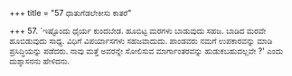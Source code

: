 +++
title = "57 ಧಾತುಗೆಡಲೇಕೀಸು ಕಾತರೆ"

+++
57. `ಇಷ್ಟೊಂದು ಧೈರ್ಯ ಕುಂದಬೇಡ. ಹೂಬಿಟ್ಟ ಮರಗಳು ಬಾಡುವುದು ಸಹಜ. ಬಾಡಿದ ಮರವೇ ಹೂಬಿಡುವುದು  ಸಾಧ್ಯ. ವಿಧಿಗೆ ವಿಪರ್ಯಾಸಗಳು ಸಹಜವಾದುದು. ಪಾಂಡವರು ನಮಗೆ ಉಪಕಾರವನ್ನು ಮಾಡಿ ಪ್ರಸಿದ್ಧಿಯನ್ನು ಪಡೆದರು. ನಾವು ಮತ್ತೆ ಅವರನ್ನೇ ಸೋಲಿಸುವ ಮಾರ್ಗಾಂತರವನ್ನು ಹುಡುಕಬಹುದಲ್ಲವೇ ?' ಎಂದು ದುಶ್ಶಾಸನನು ಹೇಳಿದನು.